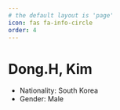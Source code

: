 ```yaml
---
# the default layout is 'page'
icon: fas fa-info-circle
order: 4
---
```


# Dong.H, Kim

- Nationality: South Korea
- Gender: Male
